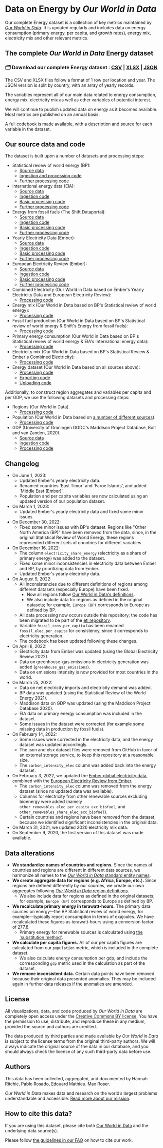 # Data on Energy by *Our World in Data*

Our complete Energy dataset is a collection of key metrics maintained by [*Our World in Data*](https://ourworldindata.org/energy). It is updated regularly and includes data on energy consumption (primary energy, per capita, and growth rates), energy mix, electricity mix and other relevant metrics.

## The complete *Our World in Data* Energy dataset

### 🗂️ Download our complete Energy dataset : [CSV](https://nyc3.digitaloceanspaces.com/owid-public/data/energy/owid-energy-data.csv) | [XLSX](https://nyc3.digitaloceanspaces.com/owid-public/data/energy/owid-energy-data.xlsx) | [JSON](https://nyc3.digitaloceanspaces.com/owid-public/data/energy/owid-energy-data.json)

The CSV and XLSX files follow a format of 1 row per location and year. The JSON version is split by country, with an array of yearly records.

The variables represent all of our main data related to energy consumption, energy mix, electricity mix as well as other variables of potential interest.

We will continue to publish updated data on energy as it becomes available. Most metrics are published on an annual basis.

A [full codebook](https://github.com/owid/energy-data/blob/master/owid-energy-codebook.csv) is made available, with a description and source for each variable in the dataset.

## Our source data and code

The dataset is built upon a number of datasets and processing steps:
- Statistical review of world energy (BP):
  - [Source data](https://www.bp.com/en/global/corporate/energy-economics/statistical-review-of-world-energy.html)
  - [Ingestion and processing code](https://github.com/owid/importers/tree/master/bp_statreview)
  - [Further processing code](https://github.com/owid/etl/blob/master/etl/steps/data/garden/bp/2022-12-28/statistical_review.py)
- International energy data (EIA):
  - [Source data](https://www.eia.gov/opendata/bulkfiles.php)
  - [Ingestion code](https://github.com/owid/walden/blob/master/ingests/eia_international_energy_data.py)
  - [Basic processing code](https://github.com/owid/etl/blob/master/etl/steps/data/meadow/eia/2022-07-27/energy_consumption.py)
  - [Further processing code](https://github.com/owid/etl/blob/master/etl/steps/data/garden/eia/2022-07-27/energy_consumption.py)
- Energy from fossil fuels (The Shift Dataportal):
  - [Source data](https://www.theshiftdataportal.org/energy)
  - [Ingestion code](https://github.com/owid/walden/blob/master/ingests/shift.py)
  - [Basic processing code](https://github.com/owid/etl/blob/master/etl/steps/data/meadow/shift/2022-07-18/fossil_fuel_production.py)
  - [Further processing code](https://github.com/owid/etl/blob/master/etl/steps/data/garden/shift/2022-07-18/fossil_fuel_production.py)
- Yearly Electricity Data (Ember):
  - [Source data](https://ember-climate.org/data-catalogue/yearly-electricity-data/)
  - [Ingestion code](https://github.com/owid/etl/blob/master/snapshots/ember/2023-06-01/yearly_electricity.py)
  - [Basic processing code](https://github.com/owid/etl/blob/master/etl/steps/data/meadow/ember/2023-06-01/yearly_electricity.py)
  - [Further processing code](https://github.com/owid/etl/blob/master/etl/steps/data/garden/ember/2023-06-01/yearly_electricity.py)
- European Electricity Review (Ember):
  - [Source data](https://ember-climate.org/insights/research/european-electricity-review-2022/)
  - [Ingestion code](https://github.com/owid/walden/blob/master/owid/walden/index/ember/2022-02-01/european_electricity_review.json)
  - [Basic processing code](https://github.com/owid/etl/blob/master/etl/steps/data/meadow/ember/2022-08-01/european_electricity_review.py)
  - [Further processing code](https://github.com/owid/etl/blob/master/etl/steps/data/garden/ember/2022-08-01/european_electricity_review.py)
- Combined Electricity (Our World in Data based on Ember's Yearly Electricity Data and European Electricity Review):
  - [Processing code](https://github.com/owid/etl/blob/master/etl/steps/data/garden/ember/2023-06-01/combined_electricity.py)
- Energy mix (Our World in Data based on BP's Statistical review of world energy):
  - [Processing code](https://github.com/owid/etl/blob/master/etl/steps/data/garden/bp/2023-06-01/energy_mix.py)
- Fossil fuel production (Our World in Data based on BP's Statistical review of world energy & Shift's Energy from fossil fuels):
  - [Processing code](https://github.com/owid/etl/blob/master/etl/steps/data/garden/energy/2023-06-01/fossil_fuel_production.py)
- Primary energy consumption (Our World in Data based on BP's Statistical review of world energy & EIA's International energy data):
  - [Processing code](https://github.com/owid/etl/blob/master/etl/steps/data/garden/energy/2023-06-01/primary_energy_consumption.py)
- Electricity mix (Our World in Data based on BP's Statistical Review & Ember's Combined Electricity):
  - [Processing code](https://github.com/owid/etl/blob/master/etl/steps/data/garden/energy/2023-06-01/electricity_mix.py)
- Energy dataset (Our World in Data based on all sources above):
  - [Processing code](https://github.com/owid/etl/blob/master/etl/steps/data/garden/energy/2023-06-01/owid_energy.py)
  - [Exporting code](https://github.com/owid/energy-data/blob/master/scripts/make_dataset.py)
  - [Uploading code](https://github.com/owid/energy-data/blob/master/scripts/upload_datasets_to_s3.py)

Additionally, to construct region aggregates and variables per capita and per GDP, we use the following datasets and processing steps:
- Regions (Our World in Data).
  - [Processing code](https://github.com/owid/etl/blob/master/etl/steps/data/garden/regions/2023-01-01/regions.py)
- Population (Our World in Data based on [a number of different sources](https://ourworldindata.org/population-sources)).
  - [Processing code](https://github.com/owid/etl/blob/master/etl/steps/data/garden/demography/2023-03-31/population/__init__.py)
- GDP (University of Groningen GGDC's Maddison Project Database, Bolt and van Zanden, 2020).
  - [Source data](https://www.rug.nl/ggdc/historicaldevelopment/maddison/releases/maddison-project-database-2020)
  - [Ingestion code](https://github.com/owid/walden/blob/master/ingests/ggdc_maddison.py)
  - [Processing code](https://github.com/owid/etl/blob/master/etl/steps/data/garden/ggdc/2020-10-01/ggdc_maddison.py)

## Changelog

- On June 1, 2023:
  - Updated Ember's yearly electricity data.
  - Renamed countries 'East Timor' and 'Faroe Islands', and added 'Middle East (Ember)'.
  - Population and per capita variables are now calculated using an updated version of our population dataset.
- On March 1, 2023:
  - Updated Ember's yearly electricity data and fixed some minor issues.
- On December 30, 2022:
  - Fixed some minor issues with BP's dataset. Regions like "Other North America (BP)" have been removed from the data, since, in the original Statistical Review of World Energy, these regions represented different sets of countries for different variables.
- On December 16, 2022:
  - The column `electricity_share_energy` (electricity as a share of primary energy) was added to the dataset.
  - Fixed some minor inconsistencies in electricity data between Ember and BP, by prioritizing data from Ember.
  - Updated Ember's yearly electricity data.
- On August 9, 2022:
  - All inconsistencies due to different definitions of regions among different datasets (especially Europe) have been fixed.
    - Now all regions follow [Our World in Data's definitions](https://ourworldindata.org/world-region-map-definitions).
    - We also include data for regions as defined in the original datasets; for example, `Europe (BP)` corresponds to Europe as defined by BP.
  - All data processing now occurs outside this repository; the code has been migrated to be part of the [etl repository](https://github.com/owid/etl).
  - Variable `fossil_cons_per_capita` has been renamed `fossil_elec_per_capita` for consistency, since it corresponds to electricity generation.
  - The codebook has been updated following these changes.
- On April 8, 2022:
  - Electricity data from Ember was updated (using the Global Electricity Review 2022).
  - Data on greenhouse-gas emissions in electricity generation was added (`greenhouse_gas_emissions`).
  - Data on emissions intensity is now provided for most countries in the world.
- On March 25, 2022:
  - Data on net electricity imports and electricity demand was added.
  - BP data was updated (using the Statistical Review of the World Energy 2021).
  - Maddison data on GDP was updated (using the Maddison Project Database 2020).
  - EIA data on primary energy consumption was included in the dataset.
  - Some issues in the dataset were corrected (for example some missing data in production by fossil fuels).
- On February 14, 2022:
  - Some issues were corrected in the electricity data, and the energy dataset was updated accordingly.
  - The json and xlsx dataset files were removed from GitHub in favor of an external storage service, to keep this repository at a reasonable size.
  - The `carbon_intensity_elec` column was added back into the energy dataset.
- On February 3, 2022, we updated the [Ember global electricity data](https://ember-climate.org/data/global-electricity/), combined with the [European Electricity Review from Ember](https://ember-climate.org/project/european-electricity-review-2022/).
  - The `carbon_intensity_elec` column was removed from the energy dataset (since no updated data was available).
  - Columns for electricity from other renewable sources excluding bioenergy were added (namely `other_renewables_elec_per_capita_exc_biofuel`, and `other_renewables_share_elec_exc_biofuel`).
  - Certain countries and regions have been removed from the dataset, because we identified significant inconsistencies in the original data.
- On March 31, 2021, we updated 2020 electricity mix data.
- On September 9, 2020, the first version of this dataset was made available.

## Data alterations

- **We standardize names of countries and regions.** Since the names of countries and regions are different in different data sources, we harmonize all names to the [*Our World in Data* standard entity names](https://ourworldindata.org/world-region-map-definitions).
- **We create aggregate data for regions (e.g. Africa, Europe, etc.).** Since regions are defined differently by our sources, we create our own aggregates following [*Our World in Data* region definitions](https://ourworldindata.org/world-region-map-definitions).
  - We also include data for regions as defined in the original datasets; for example, `Europe (BP)` corresponds to Europe as defined by BP.
- **We recalculate primary energy in terawatt-hours.** The primary data sources on energy—the BP Statistical review of world energy, for example—typically report consumption in terms of exajoules. We have recalculated these figures as terawatt-hours using a conversion factor of 277.8.
  - Primary energy for renewable sources is calculated using [the 'substitution method'](https://ourworldindata.org/energy-substitution-method).
- **We calculate per capita figures.** All of our per capita figures are calculated from our `population` metric, which is included in the complete dataset.
  - We also calculate energy consumption per gdp, and include the corresponding `gdp` metric used in the calculation as part of the dataset.
- **We remove inconsistent data.** Certain data points have been removed because their original data presented anomalies. They may be included again in further data releases if the anomalies are amended.

## License

All visualizations, data, and code produced by _Our World in Data_ are completely open access under the [Creative Commons BY license](https://creativecommons.org/licenses/by/4.0/). You have the permission to use, distribute, and reproduce these in any medium, provided the source and authors are credited.

The data produced by third parties and made available by _Our World in Data_ is subject to the license terms from the original third-party authors. We will always indicate the original source of the data in our database, and you should always check the license of any such third-party data before use.

## Authors

This data has been collected, aggregated, and documented by Hannah Ritchie, Pablo Rosado, Edouard Mathieu, Max Roser.

*Our World in Data* makes data and research on the world’s largest problems understandable and accessible. [Read more about our mission](https://ourworldindata.org/about).

## How to cite this data?

If you are using this dataset, please cite both [Our World in Data](https://ourworldindata.org/energy#citation) and the underlying data source(s).

Please follow [the guidelines in our FAQ](https://ourworldindata.org/faqs#citing-work-produced-by-third-parties-and-made-available-by-our-world-in-data) on how to cite our work.
